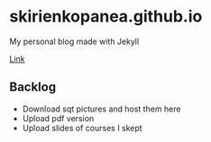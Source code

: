 # skirienkopanea.github.io
My personal blog made with Jekyll

[Link](https://sergio.kpan.nl/blog/)

## Backlog
* Download sqt pictures and host them here
* Upload pdf version
* Upload slides of courses I skept
